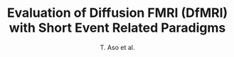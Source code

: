---
cat: ciel
subcat: neurophysics
bestof: false
author: T. Aso et al.
title: Evaluation of Diffusion FMRI (DfMRI) with Short Event Related Paradigms
year: 2009
type: misc
---